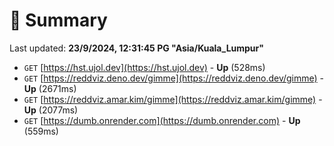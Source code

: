 # 📖 Summary
Last updated: **23/9/2024, 12:31:45 PG "Asia/Kuala_Lumpur"**

- `GET` [https://hst.ujol.dev](https://hst.ujol.dev) - **Up** (528ms)
- `GET` [https://reddviz.deno.dev/gimme](https://reddviz.deno.dev/gimme) - **Up** (2671ms)
- `GET` [https://reddviz.amar.kim/gimme](https://reddviz.amar.kim/gimme) - **Up** (2077ms)
- `GET` [https://dumb.onrender.com](https://dumb.onrender.com) - **Up** (559ms)

